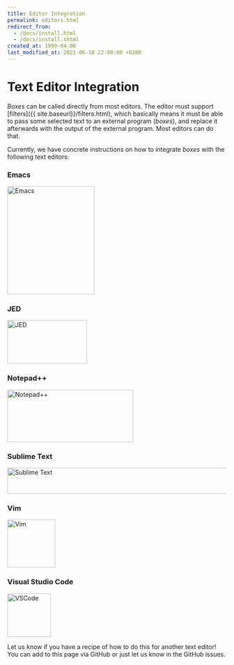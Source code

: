 ```yaml
---
title: Editor Integration
permalink: editors.html
redirect_from:
  - /docs/install.html
  - /docs/install.shtml
created_at: 1999-04-06
last_modified_at: 2021-06-18 22:00:00 +0200
---
```


# Text Editor Integration

*Boxes* can be called directly from most editors. The editor must support [filters]({{ site.baseurl}}/filters.html),
which basically means it must be able to pass some selected text to an external program (*boxes*), and replace it
afterwards with the output of the external program. Most editors can do that.

Currently, we have concrete instructions on how to integrate *boxes* with the following text editors:

### Emacs

<a href="{{ site.baseurl }}/editors-emacs.html"><img src="{{ site.baseurl }}/images/emacs-logo.png"
   class="img-fluid ml-lg-5" width="200" height="249" alt="Emacs" /></a>


### JED

<a href="{{ site.baseurl }}/editors-jed.html"><img src="{{ site.baseurl }}/images/jed-logo.png"
   class="img-fluid ml-lg-5" width="183" height="100" alt="JED" /></a>


### Notepad++

<a href="{{ site.baseurl }}/editors-notepadplusplus.html"><img src="{{ site.baseurl }}/images/notepadplusplus-logo.png"
   class="img-fluid ml-lg-5" width="289" height="120" alt="Notepad++" /></a>


### Sublime Text

<a href="{{ site.baseurl }}/editors-sublime.html"><img src="{{ site.baseurl }}/images/sublimetext-logo.png"
   class="img-fluid ml-lg-5" width="512" height="60" alt="Sublime Text" /></a>


### Vim

<a href="{{ site.baseurl }}/editors-vim.html"><img src="{{ site.baseurl }}/images/vim-logo.png"
   class="img-fluid ml-lg-5" width="110" height="110" alt="Vim" /></a>


### Visual Studio Code

<a href="{{ site.baseurl }}/editors-vscode.html"><img src="{{ site.baseurl }}/images/vscode-logo.png"
   class="img-fluid ml-lg-5" width="100" height="100" alt="VSCode" /></a>


Let us know if you have a recipe of how to do this for another text editor! You can add to this page via GitHub or just
let us know in the GitHub issues.
